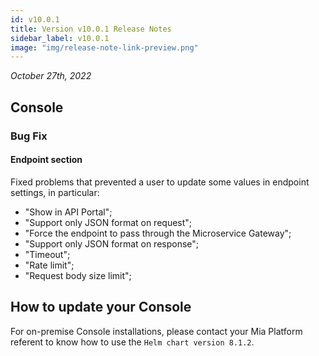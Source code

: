 ```yaml
---
id: v10.0.1
title: Version v10.0.1 Release Notes
sidebar_label: v10.0.1
image: "img/release-note-link-preview.png"
---
```


_October 27th, 2022_

## Console

### Bug Fix

#### Endpoint section

Fixed problems that prevented a user to update some values in endpoint settings, in particular:
* "Show in API Portal";
* "Support only JSON format on request";
* "Force the endpoint to pass through the Microservice Gateway";
* "Support only JSON format on response";
* "Timeout";
* "Rate limit"; 
* "Request body size limit";

## How to update your Console

For on-premise Console installations, please contact your Mia Platform referent to know how to use the `Helm chart version 8.1.2`.
